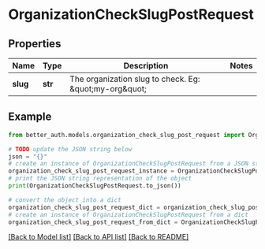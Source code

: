 # OrganizationCheckSlugPostRequest


## Properties

Name | Type | Description | Notes
------------ | ------------- | ------------- | -------------
**slug** | **str** | The organization slug to check. Eg: \&quot;my-org\&quot; | 

## Example

```python
from better_auth.models.organization_check_slug_post_request import OrganizationCheckSlugPostRequest

# TODO update the JSON string below
json = "{}"
# create an instance of OrganizationCheckSlugPostRequest from a JSON string
organization_check_slug_post_request_instance = OrganizationCheckSlugPostRequest.from_json(json)
# print the JSON string representation of the object
print(OrganizationCheckSlugPostRequest.to_json())

# convert the object into a dict
organization_check_slug_post_request_dict = organization_check_slug_post_request_instance.to_dict()
# create an instance of OrganizationCheckSlugPostRequest from a dict
organization_check_slug_post_request_from_dict = OrganizationCheckSlugPostRequest.from_dict(organization_check_slug_post_request_dict)
```
[[Back to Model list]](../README.md#documentation-for-models) [[Back to API list]](../README.md#documentation-for-api-endpoints) [[Back to README]](../README.md)


